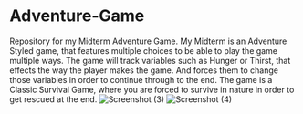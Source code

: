 # Adventure-Game
Repository for my Midterm Adventure Game.
My Midterm is an Adventure Styled game, that features multiple choices to be able to play the game multiple ways. The game will track variables such as Hunger or Thirst, that effects the way the player makes the game. And forces them to change those variables in order to continue through to the end. The game is a Classic Survival Game, where you are forced to survive in nature in order to get rescued at the end. 
![Screenshot (3)](https://github.com/Loganrap5/Adventure-Game/assets/148388659/12cb5633-ab04-4df2-bac4-4d1a5350cab1)
![Screenshot (4)](https://github.com/Loganrap5/Adventure-Game/assets/148388659/ed34d661-0846-4435-a20a-a9aa989e8ba1)

